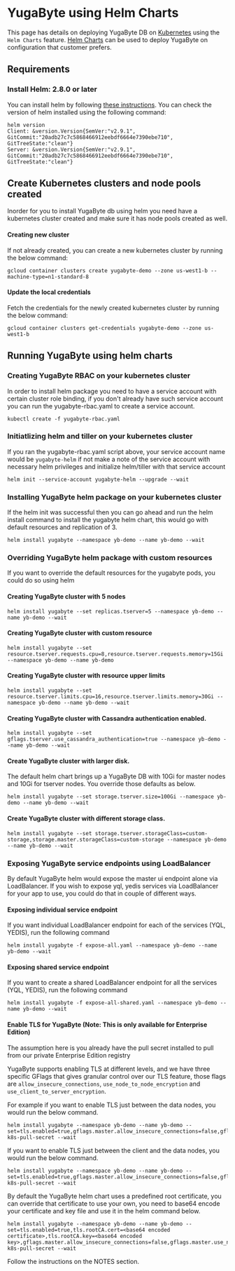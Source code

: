 # YugaByte using Helm Charts

This page has details on deploying YugaByte DB on [Kubernetes](https://kubernetes.io) using the `Helm Charts` feature. [Helm Charts](https://github.com/kubernetes/charts) can be used to deploy YugaByte on configuration that customer prefers.

## Requirements
### Install Helm: 2.8.0 or later
You can install helm by following [these instructions](https://github.com/kubernetes/helm#install).
You can check the version of helm installed using the following command:
```
helm version
Client: &version.Version{SemVer:"v2.9.1", GitCommit:"20adb27c7c5868466912eebdf6664e7390ebe710", GitTreeState:"clean"}
Server: &version.Version{SemVer:"v2.9.1", GitCommit:"20adb27c7c5868466912eebdf6664e7390ebe710", GitTreeState:"clean"}
```

## Create Kubernetes clusters and node pools created
Inorder for you to install YugaByte db using helm you need have a kubernetes cluster created and make sure it has node pools created as well.

#### Creating new cluster
If not already created, you can create a new kubernetes cluster by running the below command:
```
gcloud container clusters create yugabyte-demo --zone us-west1-b --machine-type=n1-standard-8
```

#### Update the local credentials
Fetch the credentials for the newly created kubernetes cluster by running the below command:
```
gcloud container clusters get-credentials yugabyte-demo --zone us-west1-b
```

## Running YugaByte using helm charts

### Creating YugaByte RBAC on your kubernetes cluster
In order to install helm package you need to have a service account with certain cluster role binding, if you don't already have such service account
you can run the yugabyte-rbac.yaml to create a service account.
```
kubectl create -f yugabyte-rbac.yaml
```

### Initiatlizing helm and tiller on your kubernetes cluster
If you ran the yugabyte-rbac.yaml script above, your service account name would be `yugabyte-helm` if not make a note of the service account with necessary
helm privileges and initialize helm/tiller with that service account
```
helm init --service-account yugabyte-helm --upgrade --wait
```

### Installing YugaByte helm package on your kubernetes cluster
If the helm init was successful then you can go ahead and run the helm install command to install the yugabyte helm chart, this would go with default resources and replication of 3.
```
helm install yugabyte --namespace yb-demo --name yb-demo --wait
```

### Overriding YugaByte helm package with custom resources
If you want to override the default resources for the yugabyte pods, you could do so using helm

#### Creating YugaByte cluster with 5 nodes
```
helm install yugabyte --set replicas.tserver=5 --namespace yb-demo --name yb-demo --wait
```

#### Creating YugaByte cluster with custom resource
```
helm install yugabyte --set resource.tserver.requests.cpu=8,resource.tserver.requests.memory=15Gi --namespace yb-demo --name yb-demo
```

#### Creating YugaByte cluster with resource upper limits
```
helm install yugabyte --set resource.tserver.limits.cpu=16,resource.tserver.limits.memory=30Gi --namespace yb-demo --name yb-demo --wait
```

#### Creating YugaByte cluster with Cassandra authentication enabled.
```
helm install yugabyte --set gflags.tserver.use_cassandra_authentication=true --namespace yb-demo --name yb-demo --wait
```

#### Create YugaByte cluster with larger disk.
The default helm chart brings up a YugaByte DB with 10Gi for master nodes and 10Gi for tserver nodes. You override those defaults as below.
```
helm install yugabyte --set storage.tserver.size=100Gi --namespace yb-demo --name yb-demo --wait
```

#### Create YugaByte cluster with different storage class.
```
helm install yugabyte --set storage.tserver.storageClass=custom-storage,storage.master.storageClass=custom-storage --namespace yb-demo --name yb-demo --wait
```

### Exposing YugaByte service endpoints using LoadBalancer
By default YugaByte helm would expose the master ui endpoint alone via LoadBalancer. If you wish to expose yql, yedis services
via LoadBalancer for your app to use, you could do that in couple of different ways.

#### Exposing individual service endpoint
If you want individual LoadBalancer endpoint for each of the services (YQL, YEDIS), run the following command
```
helm install yugabyte -f expose-all.yaml --namespace yb-demo --name yb-demo --wait
```

#### Exposing shared service endpoint
If you want to create a shared LoadBalancer endpoint for all the services (YQL, YEDIS), run the following command
```
helm install yugabyte -f expose-all-shared.yaml --namespace yb-demo --name yb-demo --wait
```
#### Enable TLS for YugaByte (Note: This is only available for Enterprise Edition)
The assumption here is you already have the pull secret installed to pull from our private Enterprise Edition registry

YugaByte supports enabling TLS at different levels, and we have three specific GFlags that gives granular
control over our TLS feature, those flags are
`allow_insecure_connections`, `use_node_to_node_encryption` and `use_client_to_server_encryption`.

For example if you want to enable TLS just between the data nodes, you would run the below command.

```
helm install yugabyte --namespace yb-demo --name yb-demo --set=tls.enabled=true,gflags.master.allow_insecure_connections=false,gflags.master.use_node_to_node_encryption=true,gflags.tserver.allow_insecure_connections=false,gflags.tserver.use_node_to_node_encryption=true,Image.repository=quay.io/yugabyte/yugabyte,Image.pullSecretName=yugabyte-k8s-pull-secret --wait
```
If you want to enable TLS just between the client and the data nodes, you would run the below command.
```
helm install yugabyte --namespace yb-demo --name yb-demo --set=tls.enabled=true,gflags.master.allow_insecure_connections=false,gflags.tserver.allow_insecure_connections=false,gflags.tserver.use_client_to_server_encryption=true,Image.repository=quay.io/yugabyte/yugabyte,Image.pullSecretName=yugabyte-k8s-pull-secret --wait
```

By default the YugaByte helm chart uses a predefined root certificate, you can override that certificate to use your own, you need to base64 encode your certificate and key file and use it in the helm command below.
```
helm install yugabyte --namespace yb-demo --name yb-demo --set=tls.enabled=true,tls.rootCA.cert=<base64 encoded certificate>,tls.rootCA.key=<base64 encoded key>,gflags.master.allow_insecure_connections=false,gflags.master.use_node_to_node_encryption=true,gflags.tserver.allow_insecure_connections=false,gflags.tserver.use_node_to_node_encryption=true,Image.repository=quay.io/yugabyte/yugabyte,Image.pullSecretName=yugabyte-k8s-pull-secret --wait
```

Follow the instructions on the NOTES section.
